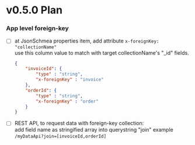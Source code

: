 # v0.5.0 Plan

### App level foreign-key
- [ ] at JsonSchmea properties item, add attribute `x-foreignKey: "collectionName"`  
    use this column value to match with target collectionName's "_id" fields.  
    ```JSON
    {
        "invoiceId": {
            "type" : "string",
            "x-foreignKey" : "invoice"
        },
        "orderId": {
            "type" : "string",
            "x-foreignKey" : "order"
        }
    }
    ```
- [ ] REST API, to request data with foreign-key collection:  
    add field name as stringified array into querystring "join"
    example `/myDataApi?join=[invoiceId,orderId]`